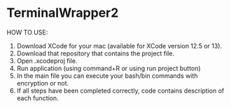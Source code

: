 # TerminalWrapper2

HOW TO USE:

1. Download XCode for your mac (available for XCode version 12.5 or 13). 
2. Download that repository that contains the project file. 
3. Open .xcodeproj file.
4. Run application (using command+R or using run project button) 
5. In the main file you can execute your bash/bin commands with encryption or not. 
6. If all steps have been completed correctly, code contains description of each function.
